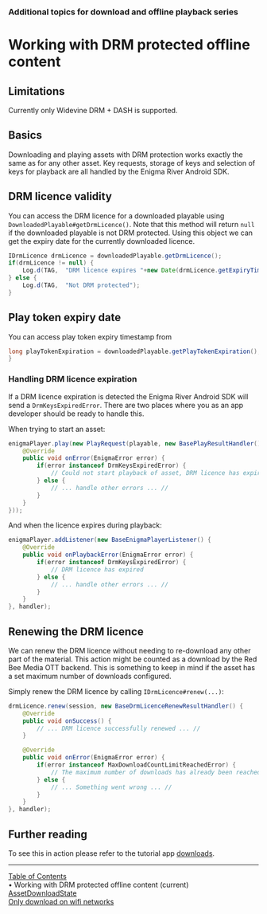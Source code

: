 ### Additional topics for download and offline playback series
# Working with DRM protected offline content
## Limitations
Currently only Widevine DRM + DASH is supported.

## Basics
Downloading and playing assets with DRM protection works exactly the same as for any other asset.
Key requests, storage of keys and selection of keys for playback are all handled by the
Enigma River Android SDK.

## DRM licence validity
You can access the DRM licence for a downloaded playable using `DownloadedPlayable#getDrmLicence()`.
Note that this method will return `null` if the downloaded playable is not DRM protected. Using this
object we can get the expiry date for the currently downloaded licence.
```java
IDrmLicence drmLicence = downloadedPlayable.getDrmLicence();
if(drmLicence != null) {
    Log.d(TAG,  "DRM licence expires "+new Date(drmLicence.getExpiryTime()));
} else {
    Log.d(TAG,  "Not DRM protected");
}
```

## Play token expiry date
You can access play token expiry timestamp from
```java
long playTokenExpiration = downloadedPlayable.getPlayTokenExpiration();
}
```

### Handling DRM licence expiration
If a DRM licence expiration is detected the Enigma River Android SDK will send a `DrmKeysExpiredError`.
There are two places where you as an app developer should be ready to handle this.

When trying to start an asset:
```java
enigmaPlayer.play(new PlayRequest(playable, new BasePlayResultHandler() {
    @Override
    public void onError(EnigmaError error) {
        if(error instanceof DrmKeysExpiredError) {
            // Could not start playback of asset, DRM licence has expired
        } else {
            // ... handle other errors ... //
        }
    }
}));
```

And when the licence expires during playback:
```java
enigmaPlayer.addListener(new BaseEnigmaPlayerListener() {
    @Override
    public void onPlaybackError(EnigmaError error) {
        if(error instanceof DrmKeysExpiredError) {
            // DRM licence has expired
        } else {
            // ... handle other errors ... //
        }
    }
}, handler);
```


## Renewing the DRM licence
We can renew the DRM licence without needing to re-download any other part of the material. This
action might be counted as a download by the Red Bee Media OTT backend. This is something to keep in
mind if the asset has a set maximum number of downloads configured.

Simply renew the DRM licence by calling `IDrmLicence#renew(...)`:
```java
drmLicence.renew(session, new BaseDrmLicenceRenewResultHandler() {
    @Override
    public void onSuccess() {
        // ... DRM licence successfully renewed ... //
    }

    @Override
    public void onError(EnigmaError error) {
        if(error instanceof MaxDownloadCountLimitReachedError) {
            // The maximum number of downloads has already been reached
        } else {
            // ... Something went wrong ... //
        }
    }
}, handler);
```

## Further reading
To see this in action please refer to the tutorial app
[downloads](https://github.com/EricssonBroadcastServices/EnigmaRiverAndroidTutorialApps/tree/r3.4.6-BETA-8/downloads).


___
[Table of Contents](../index.md)<br/>
&bull; Working with DRM protected offline content (current)<br/>
[AssetDownloadState](asset_download_state.md)<br/>
[Only download on wifi networks](set_download_requirements.md)<br/>
